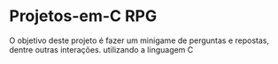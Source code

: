 # Projetos-em-C RPG
O objetivo deste projeto é fazer um minigame de perguntas e repostas, dentre outras interações. utilizando a linguagem C

